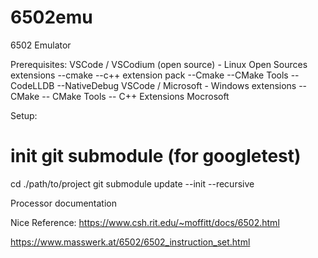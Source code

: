 # 6502emu
6502 Emulator

Prerequisites:
VSCode / VSCodium (open source)
    - Linux Open Sources extensions
    --cmake
    --c++ extension pack
    --Cmake
    --CMake Tools
    --CodeLLDB
    --NativeDebug
VSCode / Microsoft
    - Windows extensions
    -- CMake
    -- CMake Tools
    -- C++ Extensions Mocrosoft


Setup:
# init git submodule (for googletest)
cd ./path/to/project
git submodule update --init --recursive

Processor documentation

Nice Reference:
https://www.csh.rit.edu/~moffitt/docs/6502.html

https://www.masswerk.at/6502/6502_instruction_set.html
